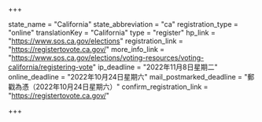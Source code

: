 +++

state_name = "California"
state_abbreviation = "ca"
registration_type = "online"
translationKey = "California"
type = "register"
hp_link = "https://www.sos.ca.gov/elections"
registration_link = "https://registertovote.ca.gov/"
more_info_link = "https://www.sos.ca.gov/elections/voting-resources/voting-california/registering-vote"
ip_deadline = "2022年11月8日星期二"
online_deadline = "2022年10月24日星期六"
mail_postmarked_deadline = "郵戳為憑（2022年10月24日星期六）"
confirm_registration_link = "https://registertovote.ca.gov/"

+++
